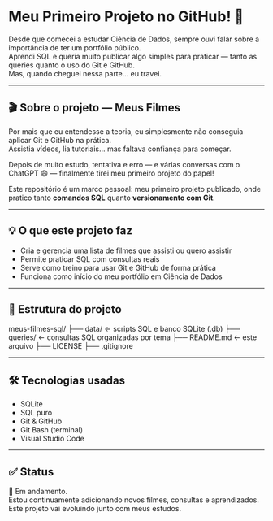 # Meu Primeiro Projeto no GitHub! 🚀

Desde que comecei a estudar Ciência de Dados, sempre ouvi falar sobre a importância de ter um portfólio público.  
Aprendi SQL e queria muito publicar algo simples para praticar — tanto as queries quanto o uso do Git e GitHub.  
Mas, quando cheguei nessa parte... eu travei.

---

## 🎬 Sobre o projeto — Meus Filmes

Por mais que eu entendesse a teoria, eu simplesmente não conseguia aplicar Git e GitHub na prática.  
Assistia vídeos, lia tutoriais... mas faltava confiança para começar.

Depois de muito estudo, tentativa e erro — e várias conversas com o ChatGPT 😄 — finalmente tirei meu primeiro projeto do papel!

Este repositório é um marco pessoal: meu primeiro projeto publicado, onde pratico tanto **comandos SQL** quanto **versionamento com Git**.

---

## 💡 O que este projeto faz

- Cria e gerencia uma lista de filmes que assisti ou quero assistir
- Permite praticar SQL com consultas reais
- Serve como treino para usar Git e GitHub de forma prática
- Funciona como início do meu portfólio em Ciência de Dados

---

## 📁 Estrutura do projeto

meus-filmes-sql/
├── data/ ← scripts SQL e banco SQLite (.db)
├── queries/ ← consultas SQL organizadas por tema
├── README.md ← este arquivo
├── LICENSE
├── .gitignore

---

## 🛠️ Tecnologias usadas

- SQLite
- SQL puro
- Git & GitHub
- Git Bash (terminal)
- Visual Studio Code

---

## ✅ Status

📌 Em andamento.  
Estou continuamente adicionando novos filmes, consultas e aprendizados. Este projeto vai evoluindo junto com meus estudos.
